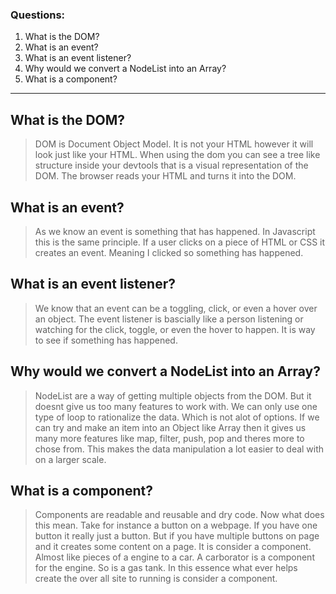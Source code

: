 ### Questions:
1. What is the DOM?
2. What is an event?
3. What is an event listener?
4. Why would we convert a NodeList into an Array?
5. What is a component? 

----

## What is the DOM?

>  DOM is Document Object Model. It is not your HTML however it will look just like your HTML. When using the dom you can see a tree like structure inside your devtools that is a visual representation of the DOM.  The browser reads your HTML and turns it into the DOM.



## What is an event?

> As we know an event is something that has happened. In Javascript this is the same principle. If a user clicks on a piece of HTML or CSS it creates an event. Meaning I clicked so something has happened. 



## What is an event listener?

> We know that an event can be a toggling, click, or even a hover over an object. The event listener is bascially like a person listening or watching for the click, toggle, or even the hover to happen.  It is way to see if something has happened. 


##  Why would we convert a NodeList into an Array?

> NodeList are a way of getting multiple objects from the DOM. But it doesnt give us too many  features to work with. We can only use one type of loop to rationalize the data. Which is not alot of options. If we can try and make an item into an Object like Array then it gives us many more features like map, filter, push, pop and theres more to chose from. This makes the data manipulation a lot easier to deal with on a larger scale.



##  What is a component? 


> Components are readable and reusable and dry code. Now what does this mean. Take for instance a button on a webpage. If you have one button it really just a button. But if you have multiple buttons on page and it creates some content on a page. It is consider a component. Almost like pieces of a engine to a car. A carborator is a component for the engine. So is a gas tank. In this essence what ever helps create the over all site to running is consider a component. 